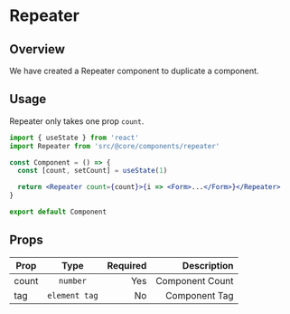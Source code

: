 # Repeater

## Overview

We have created a Repeater component to duplicate a component.

## Usage

Repeater only takes one prop `count`.

```jsx
import { useState } from 'react'
import Repeater from 'src/@core/components/repeater'

const Component = () => {
  const [count, setCount] = useState(1)

  return <Repeater count={count}>{i => <Form>...</Form>}</Repeater>
}

export default Component
```

## Props

| Prop  |     Type      | Required |     Description |
| ----- | :-----------: | -------: | --------------: |
| count |   `number`    |      Yes | Component Count |
| tag   | `element tag` |       No |   Component Tag |
